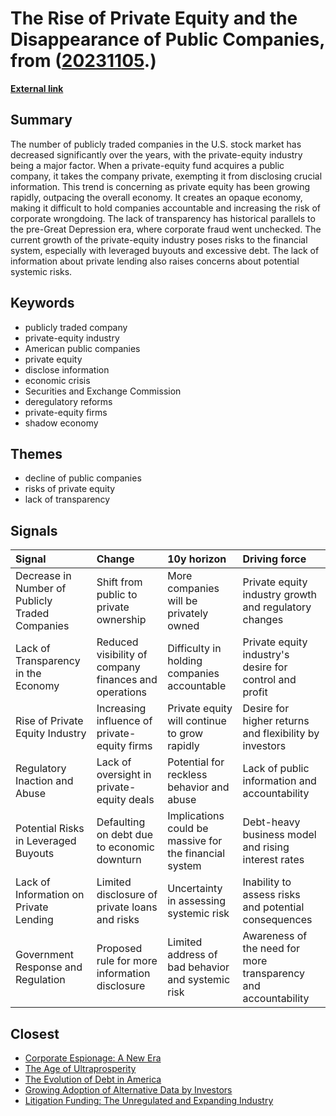 # __The Rise of Private Equity and the Disappearance of Public Companies__, from ([20231105](https://kghosh.substack.com/p/20231105).)

__[External link](https://www.theatlantic.com/ideas/archive/2023/10/private-equity-publicly-traded-companies/675788/?utm_source=substack&utm_medium=email)__



## Summary

The number of publicly traded companies in the U.S. stock market has decreased significantly over the years, with the private-equity industry being a major factor. When a private-equity fund acquires a public company, it takes the company private, exempting it from disclosing crucial information. This trend is concerning as private equity has been growing rapidly, outpacing the overall economy. It creates an opaque economy, making it difficult to hold companies accountable and increasing the risk of corporate wrongdoing. The lack of transparency has historical parallels to the pre-Great Depression era, where corporate fraud went unchecked. The current growth of the private-equity industry poses risks to the financial system, especially with leveraged buyouts and excessive debt. The lack of information about private lending also raises concerns about potential systemic risks.

## Keywords

* publicly traded company
* private-equity industry
* American public companies
* private equity
* disclose information
* economic crisis
* Securities and Exchange Commission
* deregulatory reforms
* private-equity firms
* shadow economy

## Themes

* decline of public companies
* risks of private equity
* lack of transparency

## Signals

| Signal                                          | Change                                                | 10y horizon                                            | Driving force                                                  |
|:------------------------------------------------|:------------------------------------------------------|:-------------------------------------------------------|:---------------------------------------------------------------|
| Decrease in Number of Publicly Traded Companies | Shift from public to private ownership                | More companies will be privately owned                 | Private equity industry growth and regulatory changes          |
| Lack of Transparency in the Economy             | Reduced visibility of company finances and operations | Difficulty in holding companies accountable            | Private equity industry's desire for control and profit        |
| Rise of Private Equity Industry                 | Increasing influence of private-equity firms          | Private equity will continue to grow rapidly           | Desire for higher returns and flexibility by investors         |
| Regulatory Inaction and Abuse                   | Lack of oversight in private-equity deals             | Potential for reckless behavior and abuse              | Lack of public information and accountability                  |
| Potential Risks in Leveraged Buyouts            | Defaulting on debt due to economic downturn           | Implications could be massive for the financial system | Debt-heavy business model and rising interest rates            |
| Lack of Information on Private Lending          | Limited disclosure of private loans and risks         | Uncertainty in assessing systemic risk                 | Inability to assess risks and potential consequences           |
| Government Response and Regulation              | Proposed rule for more information disclosure         | Limited address of bad behavior and systemic risk      | Awareness of the need for more transparency and accountability |

## Closest

* [Corporate Espionage: A New Era](24e03440e7901342e12da817c3fc951e)
* [The Age of Ultraprosperity](719500bc852b3f2db19af6d9280207bf)
* [The Evolution of Debt in America](1bada151ef608ff10c639ec228c01f3e)
* [Growing Adoption of Alternative Data by Investors](6df05418720b20b7f2cec0056111cae6)
* [Litigation Funding: The Unregulated and Expanding Industry](4e8e2c73e225932e90e085ff0a36da60)